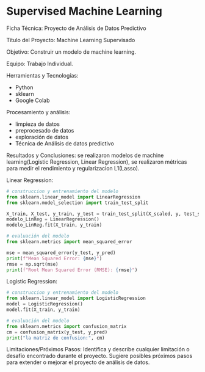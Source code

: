 # Supervised Machine Learning

Ficha Técnica: Proyecto de Análisis de Datos Predictivo

Título del Proyecto: Machine Learning Supervisado

Objetivo:
Construir un modelo de machine learning.

Equipo:
Trabajo Individual.

Herramientas y Tecnologías:
- Python
- sklearn
- Google Colab

Procesamiento y análisis:
- limpieza de datos
- preprocesado de datos
- exploración de datos
- Técnica de Análisis de datos predictivo
  
Resultados y Conclusiones:
se realizaron modelos de machine learning(Logistic Regression, Linear Regression), se realizaron métricas para medir el rendimiento y regularizacion L1(Lasso).

Linear Regression:

```python
# construccion y entrenamiento del modelo
from sklearn.linear_model import LinearRegression
from sklearn.model_selection import train_test_split

X_train, X_test, y_train, y_test = train_test_split(X_scaled, y, test_size=0.2, random_state=0)
modelo_LinReg = LinearRegression()
modelo_LinReg.fit(X_train, y_train)

# evaluación del modelo
from sklearn.metrics import mean_squared_error

mse = mean_squared_error(y_test, y_pred)
print(f"Mean Squared Error: {mse}")
rmse = np.sqrt(mse)
print(f"Root Mean Squared Error (RMSE): {rmse}")
```
Logistic Regression:
```python
# construccion y entrenamiento del modelo
from sklearn.linear_model import LogisticRegression
model = LogisticRegression()
model.fit(X_train, y_train)

# evaluación del modelo
from sklearn.metrics import confusion_matrix
cm = confusion_matrix(y_test, y_pred)
print("la matriz de confusion:", cm)
```


Limitaciones/Próximos Pasos:
Identifica y describe cualquier limitación o desafío encontrado durante el proyecto.
Sugiere posibles próximos pasos para extender o mejorar el proyecto de análisis de datos.


